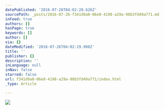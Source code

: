 ```yaml
---
datePublished: '2016-07-26T04:02:20.626Z'
sourcePath: _posts/2016-07-26-f341d9a0-06e8-4198-a29a-98b3fd49a771.md
inFeed: true
authors: []
hasPage: true
keywords: []
author: []
via: {}
dateModified: '2016-07-26T04:02:19.908Z'
title: ''
publisher: {}
description: ''
inLanguage: null
inNav: false
starred: false
url: f341d9a0-06e8-4198-a29a-98b3fd49a771/index.html
_type: Article

---
```

![](https://the-grid-user-content.s3-us-west-2.amazonaws.com/570429d6-9c05-4629-b75e-2c79ff90f808.jpg)